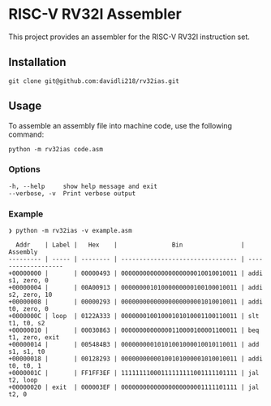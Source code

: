 # RISC-V RV32I Assembler

This project provides an assembler for the RISC-V RV32I instruction set.



## Installation

```shell
git clone git@github.com:davidli218/rv32ias.git
```



## Usage

To assemble an assembly file into machine code, use the following command:

```shell
python -m rv32ias code.asm
```

### Options

```
-h, --help     show help message and exit
--verbose, -v  Print verbose output
```

### Example

```
❯ python -m rv32ias -v example.asm

  Addr    | Label |   Hex    |               Bin                |      Assembly      
--------- | ----- | -------- | -------------------------------- | -------------------
+00000000 |       | 00000493 | 00000000000000000000010010010011 | addi s1, zero, 0
+00000004 |       | 00A00913 | 00000000101000000000100100010011 | addi s2, zero, 10
+00000008 |       | 00000293 | 00000000000000000000001010010011 | addi t0, zero, 0
+0000000C | loop  | 0122A333 | 00000001001000101010001100110011 | slt  t1, t0, s2
+00000010 |       | 00030863 | 00000000000000110000100001100011 | beq  t1, zero, exit
+00000014 |       | 005484B3 | 00000000010101001000010010110011 | add  s1, s1, t0
+00000018 |       | 00128293 | 00000000000100101000001010010011 | addi t0, t0, 1
+0000001C |       | FF1FF3EF | 11111111000111111111001111101111 | jal  t2, loop
+00000020 | exit  | 000003EF | 00000000000000000000001111101111 | jal  t2, 0
```

